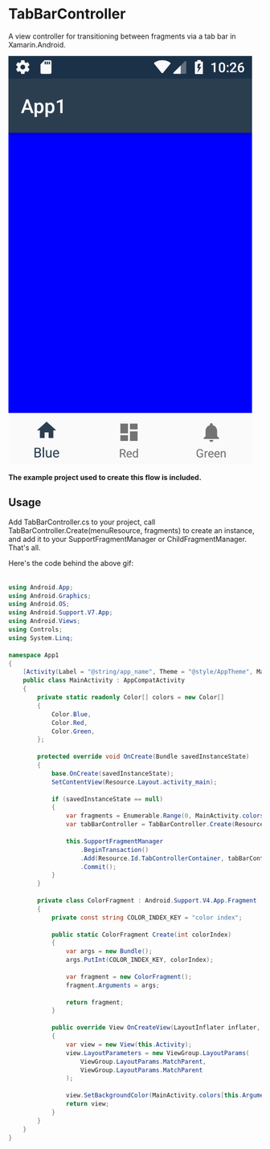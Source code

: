 # TabBarController

A view controller for transitioning between fragments via a tab bar in Xamarin.Android.

![Image](demo.gif)

**The example project used to create this flow is included.**

## Usage

Add TabBarController.cs to your project, call TabBarController.Create(menuResource, fragments) to create an instance, and add it to your SupportFragmentManager or ChildFragmentManager. That's all.

Here's the code behind the above gif:

```cs

using Android.App;
using Android.Graphics;
using Android.OS;
using Android.Support.V7.App;
using Android.Views;
using Controls;
using System.Linq;

namespace App1
{
    [Activity(Label = "@string/app_name", Theme = "@style/AppTheme", MainLauncher = true)]
    public class MainActivity : AppCompatActivity
    {
        private static readonly Color[] colors = new Color[]
        {
            Color.Blue,
            Color.Red,
            Color.Green,
        };

        protected override void OnCreate(Bundle savedInstanceState)
        {
            base.OnCreate(savedInstanceState);
            SetContentView(Resource.Layout.activity_main);

            if (savedInstanceState == null)
            {
                var fragments = Enumerable.Range(0, MainActivity.colors.Length).Select(i => ColorFragment.Create(i));
                var tabBarController = TabBarController.Create(Resource.Menu.colors, fragments);

                this.SupportFragmentManager
                    .BeginTransaction()
                    .Add(Resource.Id.TabControllerContainer, tabBarController)
                    .Commit();
            }
        }

        private class ColorFragment : Android.Support.V4.App.Fragment
        {
            private const string COLOR_INDEX_KEY = "color index";

            public static ColorFragment Create(int colorIndex)
            {
                var args = new Bundle();
                args.PutInt(COLOR_INDEX_KEY, colorIndex);

                var fragment = new ColorFragment();
                fragment.Arguments = args;

                return fragment;
            }

            public override View OnCreateView(LayoutInflater inflater, ViewGroup container, Bundle savedInstanceState)
            {
                var view = new View(this.Activity);
                view.LayoutParameters = new ViewGroup.LayoutParams(
                    ViewGroup.LayoutParams.MatchParent,
                    ViewGroup.LayoutParams.MatchParent
                );

                view.SetBackgroundColor(MainActivity.colors[this.Arguments.GetInt(COLOR_INDEX_KEY)]);
                return view;
            }
        }
    }
}
```
